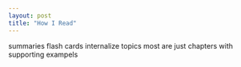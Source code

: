 ```yaml
---
layout: post
title: "How I Read"
---
```


summaries
flash cards
internalize topics
most are just chapters with supporting exampels